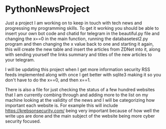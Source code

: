 # PythonNewsProject
Just a project I am working on to keep in touch with tech news and progressing my programming skills.
To get it working you should be able to insert your own bot code and chatid for telegram in the beautiful.py file and changing the x==0 in the main function, running the databasetest2.py program and then changing the x value back to one and starting it again, this will create the new table and insert the articles from ZDNet into it, along with sending yourself the links summary and titles of the new articles to your telegram.

I will be updating this project when I get more information security RSS feeds implemented along with once I get better with sqlite3 making it so you don't have to do the x==0, and then x==1.

There is also a file for just checking the status of a few hundred websites that I am currently combing through and adding more to the list on my machine looking at the validity of the news and I will be categorizing how important each website is. For example this will include https://krebsonsecurity.com/ being very important because of how well the write ups are done and the main subject of the website being more cyber security focused.
